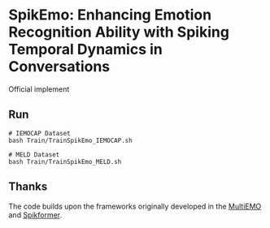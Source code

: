 # SpikEmo: Enhancing Emotion Recognition Ability with Spiking Temporal Dynamics in Conversations

Official implement

## Run

```
# IEMOCAP Dataset
bash Train/TrainSpikEmo_IEMOCAP.sh

# MELD Dataset
bash Train/TrainSpikEmo_MELD.sh
```

## Thanks

The code builds upon the frameworks originally developed in the [MultiEMO](https://github.com/TaoShi1998/MultiEMO.git) and [Spikformer](https://github.com/ZK-Zhou/spikformer.git). 

